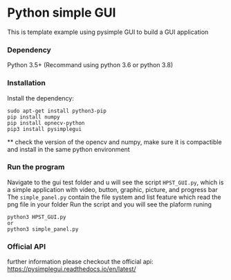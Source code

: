 # Python simple GUI 
This is template example using pysimple GUI to build a GUI application

### Dependency 
Python 3.5+ 
(Recommand using python 3.6 or python 3.8)


### Installation 
Install the dependency:
```shell 
sudo apt-get install python3-pip
pip install numpy 
pip install opnecv-python
pip3 install pysimplegui
```
** check the version of the opencv and numpy, make sure it is compactible and install in the same python environment 

### Run the program 
Navigate to the  gui test folder and u will see the script `HPST_GUI.py`, which is a simple application with video, button, graphic, picture, and progress bar
The `simple_panel.py` contain the file system and list feature which read the png file in your folder
Run the script and you will see the plaform runing 
```shell 
python3 HPST_GUI.py
or 
python3 simple_panel.py
```

### Official API
further information please checkout the official api: 
https://pysimplegui.readthedocs.io/en/latest/